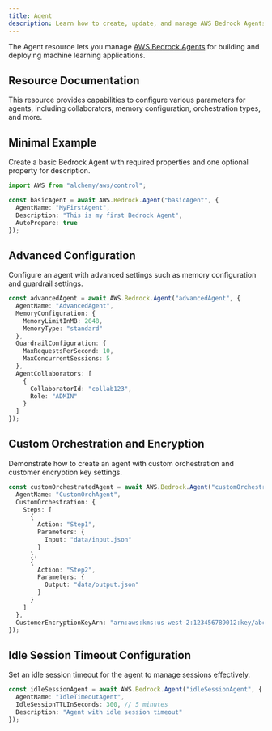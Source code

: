 ```yaml
---
title: Agent
description: Learn how to create, update, and manage AWS Bedrock Agents using Alchemy Cloud Control.
---
```


The Agent resource lets you manage [AWS Bedrock Agents](https://docs.aws.amazon.com/bedrock/latest/userguide/) for building and deploying machine learning applications.

## Resource Documentation

This resource provides capabilities to configure various parameters for agents, including collaborators, memory configuration, orchestration types, and more.

## Minimal Example

Create a basic Bedrock Agent with required properties and one optional property for description.

```ts
import AWS from "alchemy/aws/control";

const basicAgent = await AWS.Bedrock.Agent("basicAgent", {
  AgentName: "MyFirstAgent",
  Description: "This is my first Bedrock Agent",
  AutoPrepare: true
});
```

## Advanced Configuration

Configure an agent with advanced settings such as memory configuration and guardrail settings.

```ts
const advancedAgent = await AWS.Bedrock.Agent("advancedAgent", {
  AgentName: "AdvancedAgent",
  MemoryConfiguration: {
    MemoryLimitInMB: 2048,
    MemoryType: "standard"
  },
  GuardrailConfiguration: {
    MaxRequestsPerSecond: 10,
    MaxConcurrentSessions: 5
  },
  AgentCollaborators: [
    {
      CollaboratorId: "collab123",
      Role: "ADMIN"
    }
  ]
});
```

## Custom Orchestration and Encryption

Demonstrate how to create an agent with custom orchestration and customer encryption key settings.

```ts
const customOrchestratedAgent = await AWS.Bedrock.Agent("customOrchestratedAgent", {
  AgentName: "CustomOrchAgent",
  CustomOrchestration: {
    Steps: [
      {
        Action: "Step1",
        Parameters: {
          Input: "data/input.json"
        }
      },
      {
        Action: "Step2",
        Parameters: {
          Output: "data/output.json"
        }
      }
    ]
  },
  CustomerEncryptionKeyArn: "arn:aws:kms:us-west-2:123456789012:key/abcdefg-hijk-lmno-pqrst-uvwxyz123456"
});
```

## Idle Session Timeout Configuration

Set an idle session timeout for the agent to manage sessions effectively.

```ts
const idleSessionAgent = await AWS.Bedrock.Agent("idleSessionAgent", {
  AgentName: "IdleTimeoutAgent",
  IdleSessionTTLInSeconds: 300, // 5 minutes
  Description: "Agent with idle session timeout"
});
```